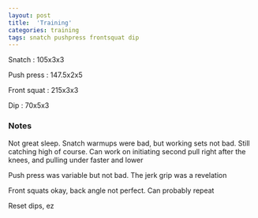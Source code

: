 ```yaml
---
layout: post
title:  'Training'
categories: training
tags: snatch pushpress frontsquat dip
---
```


Snatch :   105x3x3

Push press  : 147.5x2x5

Front squat   :   215x3x3

Dip      :   70x5x3

### Notes

Not great sleep. Snatch warmups were bad, but working sets not bad. Still catching high of course. Can work on initiating second pull right after the knees, and pulling under faster and lower

Push press was variable but not bad. The jerk grip was a revelation

Front squats okay, back angle not perfect. Can probably repeat

Reset dips, ez
